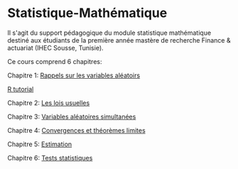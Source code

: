 # Statistique-Mathématique

Il s'agit du support pédagogique du module statistique mathématique destiné aux étudiants de la première année mastère de recherche Finance & actuariat (IHEC Sousse, Tunisie).

Ce cours comprend 6 chapitres:

Chapitre 1: [Rappels sur les variables aléatoirs](https://github.com/Hamrita/Statistique-Mathematique/blob/main/Chapitre%201/StatMath_Chap1.pdf)

[R tutorial](https://mohamed-essaied-hamrita.shinyapps.io/Quiz1/)

Chapitre 2: [Les lois usuelles](https://github.com/Hamrita/Statistique-Mathematique/blob/main/Chapitre%202/StatMath_Chap2.pdf)

Chapitre 3: [Variables aléatoires simultanées](https://github.com/Hamrita/Statistique-Mathematique/blob/main/Chapitre%203/StatMath_Chap3.pdf)

Chapitre 4: [Convergences et théorèmes limites](https://github.com/Hamrita/Statistique-Mathematique/blob/main/Chapitre%204/StatMath_Chap4.pdf)

Chapitre 5: [Estimation](https://github.com/Hamrita/Statistique-Mathematique/blob/main/Chapitre%205/StatMath_Chap5.pdf)

Chapitre 6: [Tests statistiques](https://github.com/Hamrita/Statistique-Mathematique/blob/main/Chapitre%206/StatMath_Chap6.pdf)
